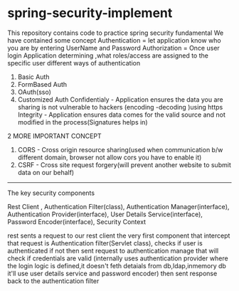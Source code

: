 # spring-security-implement
This repository contains code to practice spring security fundamental 
We have contained some concept
Authentication = let application know who you are by entering UserName and Password
Authorization = Once user login Application determining ,what roles/access are assigned to the specific user
different ways of authentication
1) Basic Auth
2) FormBased Auth
3) OAuth(sso)
4) Customized Auth
Confidentialy - Application ensures the data you are sharing is not vulnerable to hackers (encoding -decoding )using https
Integrity - Application ensures data comes for the valid source and not modified in the process(Signatures helps in)

2 MORE IMPORTANT CONCEPT
1) CORS - Cross origin resource sharing(used when communication b/w different domain, browser not allow cors you have to enable it)
2) CSRF - Cross site request forgery(will prevent another website to submit data on our behalf)

-----------------------------------------------------------------------------------------------------------------------------------------
The key security components

Rest Client , Authentication Filter(class), Authentication Manager(interface), Authentication Provider(interface), User Details Service(interface), Password Encoder(interface), Security Context

rest sents a request to our rest client the very first component that intercept that request is Authentication filter(Servlet class), checks if user is authenticated if not then sent request to authentication manage that will check if credentials are valid (internally uses authentication provider where the login logic is defined,it doesn't feth detaials from db,ldap,inmemory db it'll use user details service and password encoder) then sent response back to the authentication filter
